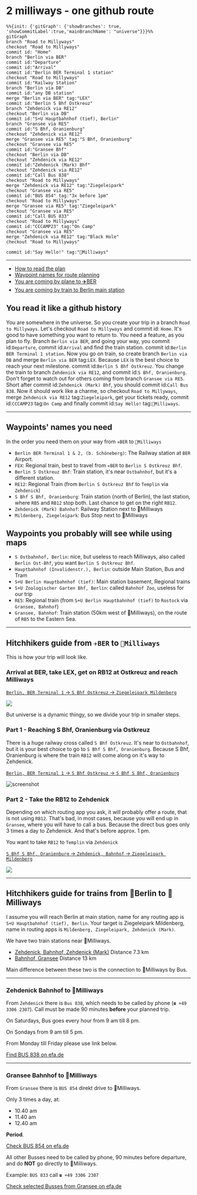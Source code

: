 # 2 milliways - one github route

```mermaid
%%{init: {'gitGraph': {'showBranches': true, 'showCommitLabel':true,'mainBranchName': "universe"}}}%%
gitGraph
branch "Road to Millyways"
checkout "Road to Millyways"
commit id: "Home"
branch "Berlin via BER"
commit id:"Departure"
commit id:"Arrival"
commit id:"Berlin BER Terminal 1 station"
checkout "Road to Millyways"
commit id:"Railway Station"
branch "Berlin via DB"
commit id:"any DB station"
merge "Berlin via BER" tag:"LEX"
commit id:"Berlin S Bhf Ostkreuz"
branch "Zehdenick via RE12"
checkout "Berlin via DB"
commit id:"S+U Hauptbahnhof (tief), Berlin"
branch "Gransee via RE5"
commit id:"S Bhf, Oranienburg"
checkout "Zehdenick via RE12"
merge "Gransee via RE5" tag:"S Bhf, Oranienburg"
checkout "Gransee via RE5"
commit id:"Gransee Bhf"
checkout "Berlin via DB"
checkout "Zehdenick via RE12"
commit id:"Zehdenick (Mark) Bhf"
checkout "Zehdenick via RE12"
commit id:"Call Bus 838"
checkout "Road to Millyways"
merge "Zehdenick via RE12" tag:"Ziegeleipark"
checkout "Gransee via RE5"
commit id:"BUS 854" tag:"3x before 1pm"
checkout "Road to Millyways"
merge "Gransee via RE5" tag:"Ziegeleipark"
checkout "Gransee via RE5"
commit id:"Call BUS 833"
checkout "Road to Millyways"
commit id:"CCCAMP23" tag:"On Camp"
checkout "Gransee via RE5"
merge "Zehdenick via RE12" tag:"Black Hole"
checkout "Road to Millyways"

commit id:"Say Hello!" tag:"🚀Milliways"
```

---

- [How to read the plan](#you-read-it-like-a-github-history)
- [Waypoint names for route planning](#waypoints-names-you-need)
- [You are coming by plane to ✈️BER](#hitchhikers-guide-from-✈️ber-to-🚀milliways)
- [You are coming by train to Berlin main station](#hitchhikers-guide-for-trains-from-berlin-to-milliways)

## You read it like a github history

You are somewhere in the universe. So you create your trip in a branch `Road to Millyways`. Let's checkout `Road to Millyways` and commit id: `Home`. It's good to have something you want to return to. You need a feature, as you plan to fly. Branch `Berlin via BER`, and going your way, you commit id:`Departure`, commit id:`Arrival` and find the train station. commit id:`Berlin BER Terminal 1 station`. Now you go on train, so create branch `Berlin via DB` and merge `Berlin via BER` tag:`LEX`. Because `LEX` is the best choice to reach your next milestone. commit id:`Berlin S Bhf Ostkreuz`. You change the train to branch `Zehdenick via RE12`, and commit id:`S Bhf, Oranienburg`. Don't forget to watch out for others coming from branch `Gransee via RE5`. Short after commit id:`Zehdenick (Mark) Bhf`, you should commit id:`Call Bus 838`. Now it should work like a charme, so checkout `Road to Millyways`, merge `Zehdenick via RE12` tag:`Ziegeleipark`, get your tickets ready, commit id:`CCCAMP23` tag:`On Camp` and finally commit id:`Say Hello!` tag:`🚀Milliways`.

---

## Waypoints' names you need

In the order you need them on your way from `✈️BER` to `🚀Milliways`

- `Berlin BER Terminal 1 & 2, (b. Schöneberg)`: The Railway station at `BER` Airport.
- `FEX`: Regional train, best to travel from `✈️BER` to `Berlin S Ostkreuz Bhf`.
- `Berlin S Ostkreuz Bhf`: Train station, it's near `Ostbahnhof`, but it's a different station.
- `RE12`: Regional Train (from `Berlin S Ostkreuz Bhf` to `Templin` via `Zehdenick`)
- `S Bhf S Bhf, Oranienburg`: Train station (north of Berlin), the last station, where `RB5` and `RB12` stop both. Last chance to get on the right `RB12`.
- `Zehdenick (Mark) Bahnhof`: Railway Station next to 🚀Milliways
- `Mildenberg, Ziegeleipark`: Bus Stop next to 🚀Milliways

## Waypoints you probably will see while using maps

- `S Ostbahnhof, Berlin`: nice, but useless to reach Milliways, also called `Berlin Ost-Bhf`, you want `Berlin S Ostkreuz Bhf`.
- `Hauptbahnhof (Invalidenstr.), Berlin`: outside Main Station, Bus and Tram
- `S+U Berlin Hauptbahnhof (tief)`: Main station basement, Regional trains
- `S+U Zoologischer Garten Bhf, Berlin`: called `Bahnhof Zoo`, useless for our trip
- `RE5`: Regional train (from `S+U Berlin Hauptbahnhof (tief)` to `Rostock` via `Gransee, Bahnhof`)
- `Gransee, Bahnhof`: Train station (50km west of 🚀Milliways), on the route of `RB5` to the Eastern Sea.

---

## Hitchhikers guide from `✈️BER` to `🚀Milliways`

This is how your trip will look like.

### Arrival at BER, take LEX, get on RB12 at Ostkreuz and reach Milliways

[`Berlin, BER Terminal 1` -> `S Bhf Ostkreuz` ->  `Ziegeleipark Mildenberg`](https://www.efa.de/hitsl3plus/trip/0?formik=destination%3Dde%253A12065%253A900204019%26mtcb0%3Dfalse%26mtcb1%3Dfalse%26mtcb10%3Dfalse%26origin%3D37004885%26via%3Dde%253A12065%253A900200005&lng=en&sharedLink=true)

![](./assets/BER-Ostkreuz-Mildenberg.png)

But universe is a dynamic thingy, so we divide your trip in smaller steps.

### Part 1 - Reaching S Bhf, Oranienburg via Ostkreuz

There is a huge railway cross called `S Bhf Ostkreuz`. It's near to `Ostbahnhof`, but it is your best choice to go to `S Bhf S Bhf, Oranienburg`. Because S Bhf, Oranienburg is where the train `RB12` will come along on it's way to Zehdenick.

[`Berlin, BER Terminal 1` -> `S Bhf Ostkreuz` ->  `S Bhf S Bhf, Oranienburg`](https://www.efa.de/hitsl3plus/trip?formik=destination%3Dde%253A12065%253A900200005%26mtcb0%3Dfalse%26mtcb1%3Dfalse%26mtcb10%3Dfalse%26origin%3D37004885%26via%3Dde%253A11000%253A900120003&lng=en&sharedLink=true)

![screenshot](./assets/BER-Ostkreuz-Oranienburg.png)

### Part 2 - Take the RB12 to Zehdenick

Depending on which routing app you ask, it will probably offer a route, that is not using `RB12`. That's bad, in most cases, because you will end up in `Gransee`, where you will have to call a bus. Because the direct bus goes only 3 times a day to Zehdenick. And that's before approx. 1 pm.

You want to take `RB12` to `Templin` via `Zehdenick`

[`S Bhf S Bhf, Oranienburg` -> `Zehdenick, Bahnhof` -> `Ziegeleipark Mildenberg`](https://www.efa.de/hitsl3plus/trip/1?formik=destination%3Dde%253A12065%253A900204019%26mtcb0%3Dfalse%26mtcb1%3Dfalse%26mtcb10%3Dfalse%26origin%3Dde%253A12065%253A900200005%26via%3Dde%253A12065%253A900203853&lng=en&sharedLink=true&trip=earlier%3D1)

![](./assets/Oranienburg-Zehdenick-Mildenberg.png)

---

## Hitchhikers guide for trains from 🚂Berlin to 🚀Milliways

I assume you will reach Berlin at main station, name for any routing app is `S+U Hauptbahnhof (tief), Berlin`. Your target is Ziegeleipark Mildenberg, name in routing apps is `Mildenberg, Ziegeleipark, Zehdenick (Mark)`.

We have two train stations near 🚀Milliways.

- [Zehdenick, Bahnhof, Zehdenick (Mark)](https://www.efa.de/hitsl3plus/departureMonitor?formik=origin%3Dde%253A12065%253A900203853&lng=en)
    Distance 7.3 km
- [Bahnhof, Gransee](https://www.efa.de/hitsl3plus/departureMonitor?formik=origin%3Dde%253A12065%253A900203709&lng=en) Distance 13 km

Main difference between these two is the connection to 🚀Milliways by Bus.

---

### Zehdenick Bahnhof to 🚀Milliways

From `Zehdenick` there is `Bus 838`, which needs to be called by phone (`☎️ +49 3306 2307`). Call must be made 90 minutes **before** your planned trip. 

On Saturdays, Bus goes every hour from 9 am till 8 pm.

On Sondays from 9 am till 5 pm. 

From Monday till Friday please use link below.

[Find BUS 838 on efa.de](https://www.efa.de/hitsl3plus/departureMonitor?departureMonitor=selectedLines%3DselectedLines%253Dvbb%25253A37838%25253A%252520%25253AH%25253Aj23&formik=origin%3Dde%253A12065%253A900203905&lng=de&sharedLink=true)

---

### Gransee Bahnhof to 🚀Milliways

From `Gransee` there is `BUS 854` direkt drive to 🚀Milliways. 

Only 3 times a day, at:

- 10.40 am
- 11.40 am
- 12.40 am 

**Period**. 

[Check BUS 854 on efa.de](https://www.efa.de/hitsl3plus/departureMonitor?departureMonitor=selectedLines%3DselectedLines%253Dvbb%25253A37854%25253A%252520%25253AH%25253Aj23%26type%3Dstop&formik=origin%3Dde%253A12065%253A900203709&lng=de&sharedLink=true)

All other Busses need to be called by phone, 90 minutes before departure, and do **NOT** go directly to 🚀Milliways. 

Example: `BUS 833` call `☎️ +49 3306 2307`

[Check selected Busses from Gransee on efa.de](https://www.efa.de/hitsl3plus/departureMonitor?departureMonitor=selectedLines%3DselectedLines%253Dvbb%25253A37A00%25253A7%25253AH%25253Aj23%2526selectedLines%253Dvbb%25253A37833%25253A%252520%25253AH%25253Aj23%2526selectedLines%253Dvbb%25253A37854%25253A%252520%25253AH%25253Aj23%26type%3Dstop&formik=origin%3Dde%253A12065%253A900203709&lng=de&sharedLink=true)



